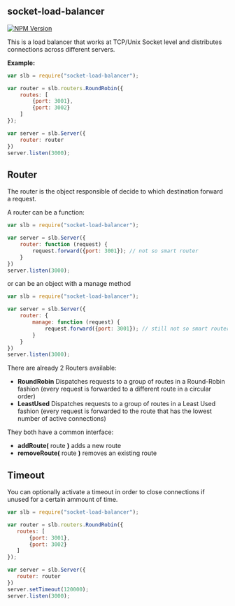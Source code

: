 socket-load-balancer
---

[![NPM Version][npm-image]][npm-url]

This is a load balancer that works at TCP/Unix Socket level and distributes connections across different servers.

__Example:__

```js
var slb = require("socket-load-balancer");

var router = slb.routers.RoundRobin({
    routes: [
        {port: 3001},
        {port: 3002}
    ]
});

var server = slb.Server({
    router: router
})
server.listen(3000);
```

Router
---
The router is the object responsible of decide to which destination forward a request.

A router can be a function:

```js
var slb = require("socket-load-balancer");

var server = slb.Server({
    router: function (request) {
        request.forward({port: 3001}); // not so smart router
    }
})
server.listen(3000);
```

or can be an object with a manage method

```js
var slb = require("socket-load-balancer");

var server = slb.Server({
    router: {
        manage: function (request) {
            request.forward({port: 3001}); // still not so smart router
        }
    }
})
server.listen(3000);
```

There are already 2 Routers available:

 - __RoundRobin__ Dispatches requests to a group of routes in a Round-Robin fashion (every request is forwarded to a different route in a circular order)
 - __LeastUsed__ Dispatches requests to a group of routes in a Least Used fashion (every request is forwarded to the route that has the lowest number of active connections)

They both have a common interface:

 - __addRoute(__ route __)__ adds a new route
 - __removeRoute(__ route __)__ removes an existing route
 
Timeout
---
 
 You can optionally activate a timeout in order to close connections if unused for a certain ammount of time.
 
 ```js
var slb = require("socket-load-balancer");

var router = slb.routers.RoundRobin({
    routes: [
        {port: 3001},
        {port: 3002}
    ]
});

var server = slb.Server({
    router: router
})
server.setTimeout(120000);
server.listen(3000);
```

[npm-image]: https://img.shields.io/npm/v/socket-load-balancer.svg?style=flat
[npm-url]: https://npmjs.org/package/socket-load-balancer
